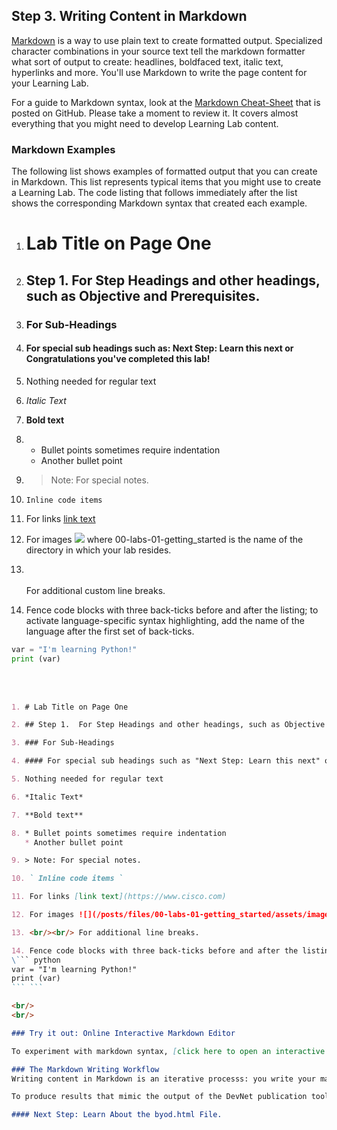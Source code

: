 ## Step 3. Writing Content in Markdown

[Markdown](https://en.wikipedia.org/wiki/Markdown) is a way to use plain text to create formatted output. Specialized character combinations in your source text tell the markdown formatter what sort of output to create: headlines, boldfaced text, italic text, hyperlinks and more. You'll use Markdown to write the page content for your Learning Lab.

For a guide to Markdown syntax, look at the [Markdown Cheat-Sheet](https://github.com/adam-p/markdown-here/wiki/Markdown-Cheatsheet) that is posted on GitHub. Please take a moment to review it. It covers almost everything that you might need  to develop Learning Lab content.

### Markdown Examples
The following list shows examples of formatted output that you can create in Markdown. This list represents typical items that you might use to create a Learning Lab. The code listing that follows immediately after the list shows the corresponding Markdown syntax that created each example.

1. # Lab Title on Page One

2. ## Step 1.  For Step Headings and other headings, such as Objective and Prerequisites.

3. ### For Sub-Headings

4. #### For special sub headings such as: Next Step: Learn this next or Congratulations you've completed this lab!

5. Nothing needed for regular text

6. *Italic Text*

7. **Bold text**

8. * Bullet points sometimes require indentation
   * Another bullet point

9. > Note: For special notes.

10. ` Inline code items `

11. For links [link text](https://www.cisco.com)

12. For images ![](/posts/files/00-labs-01-getting_started/assets/images/test_image.png) where 00-labs-01-getting_started is the name of the directory in which your lab resides.

13. <br/><br/>For additional custom line breaks.

14. Fence code blocks with three back-ticks before and after the listing; to activate language-specific syntax highlighting, add the name of the language after the first set of back-ticks.
``` python
var = "I'm learning Python!"
print (var)
```
<br/>
<br/>


```markdown
1. # Lab Title on Page One

2. ## Step 1.  For Step Headings and other headings, such as Objective and Prerequisites.

3. ### For Sub-Headings

4. #### For special sub headings such as "Next Step: Learn this next" or "Congratulations, you've completed this lab!"

5. Nothing needed for regular text

6. *Italic Text*

7. **Bold text**

8. * Bullet points sometimes require indentation
   * Another bullet point

9. > Note: For special notes.

10. ` Inline code items `

11. For links [link text](https://www.cisco.com)

12. For images ![](/posts/files/00-labs-01-getting_started/assets/images/test_image.png) where 00-labs-01-getting_started is the name of the directory in which your lab resides.

13. <br/><br/> For additional line breaks.

14. Fence code blocks with three back-ticks before and after the listing; to activate language-specific syntax highlighting, add the name of the language after the first set of back-ticks.
\``` python
var = "I'm learning Python!"
print (var)
``` ```

<br/>
<br/>

### Try it out: Online Interactive Markdown Editor

To experiment with markdown syntax, [click here to open an interactive online markdown editor](https://jbt.github.io/markdown-editor/#ZVDLTgMxDLznK+bGBe0PcOYPkDi7ibWJunWC7bD07+sVVZGKj57xPPz+zXr12mSFV3Jc+0Tp8uJwWrE3rwn3Idjg3GhDrqSUnRXGX5MlM5qhTx/TQYY0Al+VRoXzjy/pszZnGxTEpyEpsHDfGFsTPinT2R6ghvAqXbksKX105ICdI4nwjj+TJnfzV1ApuMTB0Sa2wik9dA/ehfRc+i6wPjXzW/A4lJpG123DiaEshcPxKEL/sv1+yZzU7TnHcgM=). You can type markdown syntax in the left-side pane and watch the preview change in the right-hand pane as you type.

### The Markdown Writing Workflow
Writing content in Markdown is an iterative processs: you write your markdown source file (.md file) in a text editor, preview the output in some way, and then adjust your markdown source code as necessary to produce the expected results. Specialized markdown editors often provide an interactive preview that can speed this process; however, you cannot rely on this preview alone. There are many variations (or "flavors") of Markdown syntax, and not every previewer interprets every variation exactly alike.

To produce results that mimic the output of the DevNet publication toolchain closely, you must use the DevNet Learning Lab Previewer (LLP) tool to check your output. It's perfectly fine to use the previewer in your favorite markdown editor to create initial drafts of your content and then fine-tune according to the output that the LLP shows. However, you must use LLP to check your output before your lab can be published. Later in this lab, you'll install the LLP and try it out.     

#### Next Step: Learn About the byod.html File.
